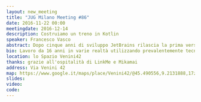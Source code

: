 ```yaml
---
layout: new_meeting
title: "JUG Milano Meeting #86"
date: 2016-11-22 00:00
meetingdate: 2016-12-14
description: Costruiamo un treno in Kotlin
speaker: Francesco Vasco
abstract: Dopo cinque anni di sviluppo JetBrains rilascia la prima versione di Kotlin, linguaggio staticamente tipizzato che pur rimanendo pienamente compatibile con Java cerca di risolverne alcuni problemi tutt'ora aperti. Presenterò un semplice programma realizzato con approccio OO/funzionale e confronteremo l'implementazione Java 8 con quella Kotlin.
bio: Lavoro da 16 anni in varie realtà utilizzando prevalentemente tecnologie in ambito Java e da febbraio ho iniziato ad utilizzare Kotlin sia in campo amatoriale che professionale.
location: lo Spazio Venini42
thanks: grazie all'ospitalità di LinkMe e Mikamai
address: Via Venini 42
map: https://www.google.it/maps/place/Venini42/@45.490556,9.2131888,17z/data=!3m1!4b1!4m5!3m4!1s0x4786c6de20e6362f:0xc95afb6f555f4ed6!8m2!3d45.490556!4d9.2153775
slides:
video:
code:
---
```

